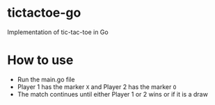 # tictactoe-go
Implementation of tic-tac-toe in Go

# How to use 
- Run the main.go file
- Player 1 has the marker `X` and Player 2 has the marker `O`
- The match continues until either Player 1 or 2 wins or if it is a draw
